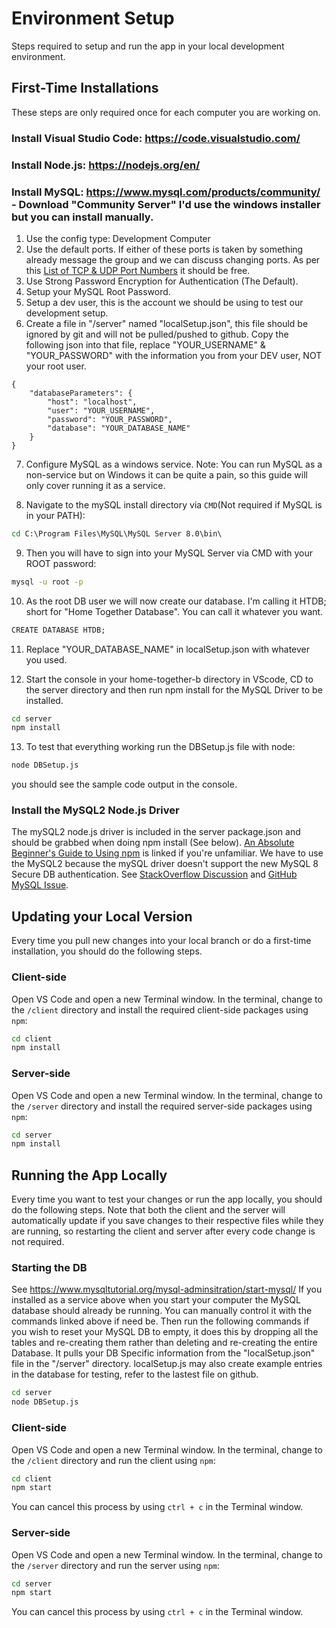 # Environment Setup
Steps required to setup and run the app in your local development environment.

## First-Time Installations
These steps are only required once for each computer you are working on.  
### Install Visual Studio Code: https://code.visualstudio.com/  
### Install Node.js: https://nodejs.org/en/
### Install MySQL: https://www.mysql.com/products/community/ - Download "Community Server" I'd use the windows installer but you can install manually.
1. Use the config type: Development Computer
2. Use the default ports.
If either of these ports is taken by something already message the group and we can discuss changing ports. As per this [List of TCP & UDP Port Numbers](https://en.wikipedia.org/wiki/List_of_TCP_and_UDP_port_numbers) it should be free. 
3. Use Strong Password Encryption for Authentication (The Default).
4. Setup your MySQL Root Password. 
5. Setup a dev user, this is the account we should be using to test our development setup.
6. Create a file in "/server" named "localSetup.json", this file should be ignored by git and will not be pulled/pushed to github.
Copy the following json into that file, replace "YOUR_USERNAME" & "YOUR_PASSWORD" with the information you from your DEV user, NOT your root user.
```
{
    "databaseParameters": {
        "host": "localhost",
        "user": "YOUR_USERNAME",
        "password": "YOUR_PASSWORD",
        "database": "YOUR_DATABASE_NAME"
    }
}
``` 
7. Configure MySQL as a windows service.
Note: You can run MySQL as a non-service but on Windows it can be quite a pain, so this guide will only cover running it as a service.

8. Navigate to the mySQL install directory via `CMD`(Not required if MySQL is in your PATH):
```cmd
cd C:\Program Files\MySQL\MySQL Server 8.0\bin\
``` 

9. Then you will have to sign into your MySQL Server via CMD with your ROOT password:
```cmd
mysql -u root -p
``` 

10. As the root DB user we will now create our database. I'm calling it HTDB; short for "Home Together Database". You can call it whatever you want.
```cmd
CREATE DATABASE HTDB; 
``` 
11. Replace "YOUR_DATABASE_NAME" in localSetup.json with whatever you used.

12. Start the console in your home-together-b directory in VScode, CD to the server directory and then run npm install for the MySQL Driver to be installed.
```cmd
cd server
npm install
```
13. To test that everything working run the DBSetup.js file with node: 
```cmd
node DBSetup.js
``` 
you should see the sample code output in the console.

### Install the MySQL2 Node.js Driver
The mySQL2 node.js driver is included in the server package.json and should be grabbed when doing npm install (See below). [An Absolute Beginner's Guide to Using npm](https://nodesource.com/blog/an-absolute-beginners-guide-to-using-npm/) is linked if you're unfamiliar. We have to use the MySQL2 because the mySQL driver doesn't support the new MySQL 8 Secure DB authentication. See [StackOverflow Discussion](https://stackoverflow.com/questions/50093144/mysql-8-0-client-does-not-support-authentication-protocol-requested-by-server) and [GitHub MySQL Issue](https://github.com/mysqljs/mysql/pull/1962).


## Updating your Local Version
Every time you pull new changes into your local branch or do a first-time installation, you should do the following steps.

### Client-side
Open VS Code and open a new Terminal window. In the terminal, change to the `/client` directory and install the required client-side packages using `npm`:
```cmd
cd client
npm install
```

### Server-side
Open VS Code and open a new Terminal window. In the terminal, change to the `/server` directory and install the required server-side packages using `npm`:
```cmd
cd server
npm install
```

## Running the App Locally
Every time you want to test your changes or run the app locally, you should do the following steps. Note that both the client and the server will automatically update if you save changes to their respective files while they are running, so restarting the client and server after every code change is not required.

### Starting the DB
See https://www.mysqltutorial.org/mysql-adminsitration/start-mysql/
If you installed as a service above when you start your computer the MySQL database should already be running. You can manually control it with the commands linked above if need be.
Then run the following commands if you wish to reset your MySQL DB to empty, it does this by dropping all the tables and re-creating them rather than deleting and re-creating the entire Database. It pulls your DB Specific information from the "localSetup.json" file in the "/server" directory. localSetup.js may also create example entries in the database for testing, refer to the lastest file on github.

```cmd
cd server
node DBSetup.js
```

### Client-side
Open VS Code and open a new Terminal window. In the terminal, change to the `/client` directory and run the client using `npm`:
```cmd
cd client
npm start
```
You can cancel this process by using `ctrl + c` in the Terminal window.

### Server-side
Open VS Code and open a new Terminal window. In the terminal, change to the `/server` directory and run the server using `npm`:
```cmd
cd server
npm start
```
You can cancel this process by using `ctrl + c` in the Terminal window.

